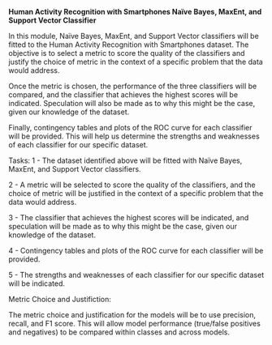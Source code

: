 **Human Activity Recognition with Smartphones Naïve Bayes, MaxEnt, and Support Vector Classifier**


In this module, Naïve Bayes, MaxEnt, and Support Vector classifiers will be fitted to the Human Activity Recognition with Smartphones dataset. The objective is to select a metric to score the quality of the classifiers and justify the choice of metric in the context of a specific problem that the data would address.

Once the metric is chosen, the performance of the three classifiers will be compared, and the classifier that achieves the highest scores will be indicated. Speculation will also be made as to why this might be the case, given our knowledge of the dataset.

Finally, contingency tables and plots of the ROC curve for each classifier will be provided. This will help us determine the strengths and weaknesses of each classifier for our specific dataset.

Tasks:
1 - The dataset identified above will be fitted with Naïve Bayes, MaxEnt, and Support Vector classifiers.

2 - A metric will be selected to score the quality of the classifiers, and the choice of metric will be justified in the context of a specific problem that the data would address.

3 - The classifier that achieves the highest scores will be indicated, and speculation will be made as to why this might be the case, given our knowledge of the dataset.

4 - Contingency tables and plots of the ROC curve for each classifier will be provided.

5 - The strengths and weaknesses of each classifier for our specific dataset will be indicated.

Metric Choice and Justifiction:

The metric choice and justification for the models will be to use precision, recall, and F1 score. This will allow model performance (true/false positives and negatives) to be compared within classes and across models.
